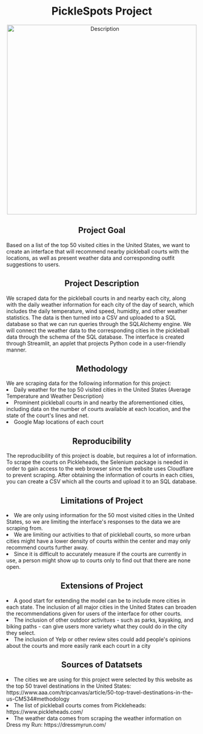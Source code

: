 <h1 align="center">PickleSpots Project</h1>
<p align="center"> <img src="https://cdn.sanity.io/images/jvolei4i/production/805cc6aceadb385fe3e80f4c905591837d7a9c8b-736x586.webp" alt="Description" width="500"> </p>
<h2 align="center">Project Goal</h2>
<p>Based on a list of the top 50 visited cities in the United States, we want to create an interface that will recommend nearby pickleball courts with the locations, as well as present weather data and corresponding outfit suggestions to users.</p>
<h2 align="center">Project Description</h2>
We scraped data for the pickleball courts in and nearby each city, along with the daily weather information for each city of the day of search, which includes the daily temperature, wind speed, humidity, and other weather statistics. The data is then turned into a CSV and uploaded to a SQL database so that we can run queries through the SQLAlchemy engine. We will connect the weather data to the corresponding cities in the pickleball data through the schema of the SQL database. The interface is created through Streamlit, an applet that projects Python code in a user-friendly manner.
<h2 align="center">Methodology</h2>
We are scraping data for the following information for this project:
<li>Daily weather for the top 50 visited cities in the United States (Average Temperature and Weather Description)</li>
<li>Prominent pickleball courts in and nearby the aforementioned cities, including data on the number of courts available at each location, and the state of the court's lines and net.</li>
<li>Google Map locations of each court</li>
<h2 align="center">Reproducibility</h2>
The reproducibility of this project is doable, but requires a lot of information. To scrape the courts on Pickleheads, the Selenium package is needed in order to gain access to the web browser since the website uses Cloudflare to prevent scraping. After obtaining the information of courts in each cities, you can create a CSV which all the courts and upload it to an SQL database. 
<h2 align="center">Limitations of Project</h2>
<li>We are only using information for the 50 most visited cities in the United States, so we are limiting the interface's responses to the data we are scraping from.</li>
<li>We are limiting our activities to that of pickleball courts, so more urban cities might have a lower density of courts within the center and may only recommend courts further away.</li>
<li>Since it is difficult to accurately measure if the courts are currently in use, a person might show up to courts only to find out that there are none open.</li>
<h2 align="center">Extensions of Project</h2>
<li>A good start for extending the model can be to include more cities in each state. The inclusion of all major cities in the United States can broaden the recommendations given for users of the interface for other courts.</li>
<li>The inclusion of other outdoor activitues - such as parks, kayaking, and biking paths - can give users more variety what they could do in the city they select.</li>
<li>The inclusion of Yelp or other review sites could add people's opinions about the courts and more easily rank each court in a city</li>
<h2 align="center">Sources of Datatsets</h2>
<li>The cities we are using for this project were selected by this website as the top 50 travel destinations in the United States: https://www.aaa.com/tripcanvas/article/50-top-travel-destinations-in-the-us-CM534#methodology</li>
<li>The list of pickleball courts comes from Pickleheads: https://www.pickleheads.com/</li>
<li>The weather data comes from scraping the weather information on Dress my Run: https://dressmyrun.com/</li>
